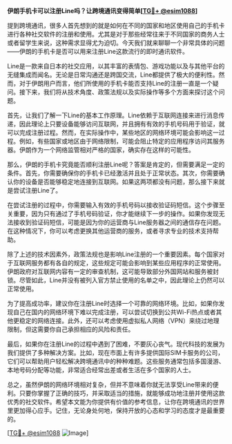 **伊朗手机卡可以注册Line吗？让跨境通讯变得简单[[TG💪+ @esim1088](https://t.me/s/esim1088)]**

提到跨境通讯，很多人首先想到的就是如何在不同的国家和地区使用自己的手机卡进行各种社交软件的注册和使用。尤其是对于那些经常往来于不同国家的商务人士或者留学生来说，这种需求显得尤为迫切。今天我们就来聊聊一个非常具体的问题——伊朗的手机卡是否可以用来注册Line这款流行的即时通讯软件。

Line是一款来自日本的社交应用，以其丰富的表情包、游戏功能以及与其他平台的无缝集成而闻名。无论是日常沟通还是跨国交流，Line都提供了极大的便利性。然而，对于伊朗用户而言，他们所使用的手机卡能否支持Line的注册一直是一个疑问。接下来，我们将从技术角度、政策法规以及实际操作等多个方面来探讨这个问题。

首先，让我们了解一下Line的基本工作原理。Line依赖于互联网连接来进行消息传递，因此理论上只要设备能够访问互联网，并且拥有有效的手机号码用于验证，就可以完成注册过程。然而，在实际操作中，某些地区的网络环境可能会影响这一过程。例如，有些国家或地区由于网络限制，可能会阻止特定的应用程序访问其服务器。伊朗作为一个网络监管相对严格的国家，确实存在这样的可能性。

那么，伊朗的手机卡究竟能否顺利注册Line呢？答案是肯定的，但需要满足一定的条件。首先，你需要确保你的手机卡已经激活并且处于正常状态。其次，你需要确认你的设备是否能够稳定地连接到互联网。如果这两项都没有问题，那么接下来就是尝试注册Line了。

在尝试注册的过程中，你需要输入有效的手机号码以接收验证码短信。这个步骤至关重要，因为只有通过了手机号码验证，你才能继续下一步的操作。如果你发现无法接收到验证码短信，可能是因为你的运营商与Line服务器之间的通信存在问题。在这种情况下，你可以考虑更换其他运营商的服务，或者寻求专业的技术支持帮助。

除了上述的技术因素外，政策法规也是影响Line注册的一个重要因素。每个国家对于互联网服务都有各自的规定，这些规定可能会影响到某些应用程序的正常使用。伊朗政府对互联网内容有一定的审查机制，这可能导致部分外国网站和服务被封锁。尽管如此，Line并没有被列入官方禁止使用的名单之中，因此理论上仍然可以正常使用。

为了提高成功率，建议你在注册Line时选择一个可靠的网络环境。比如，如果你发现自己在国内的网络环境下难以完成注册，可以尝试切换到公共Wi-Fi热点或者其他更稳定的网络连接。此外，还可以考虑使用虚拟私人网络（VPN）来绕过地理限制，但这需要你自己承担相应的风险和责任。

最后，如果你在注册Line的过程中遇到了困难，不要灰心丧气。现代科技的发展为我们提供了多种解决方案。比如，现在市面上有许多提供国际SIM卡服务的公司，它们可以帮助用户轻松解决跨境通讯中的种种难题。这些服务通常包括多国漫游、本地号码分配等功能，非常适合经常出差或者生活在多个国家的人士。

总之，虽然伊朗的网络环境相对复杂，但并不意味着你就无法享受Line带来的便利。只要你掌握了正确的技巧，并采取适当的措施，就能够成功地注册并使用这款优秀的社交软件。希望本文能为你提供有价值的参考信息，让你在跨境通讯的世界里更加得心应手。记住，无论身处何地，保持开放的心态和学习的态度才是最重要的。

[[TG💪+ @esim1088](https://t.me/s/esim1088) ![Image](https://i.postimg.cc/4NQfJmqS/Snipaste-2025-05-13-00-14-12.png)]